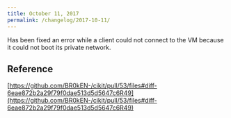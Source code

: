 ```yaml
---
title: October 11, 2017
permalink: /changelog/2017-10-11/
---
```


Has been fixed an error while a client could not connect to the VM because it could not boot its private network.

## Reference

[https://github.com/BR0kEN-/cikit/pull/53/files#diff-6eae872b2a29f79f0dae513d5d5647c6R49](https://github.com/BR0kEN-/cikit/pull/53/files#diff-6eae872b2a29f79f0dae513d5d5647c6R49)
